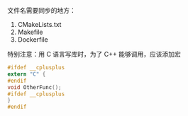 
文件名需要同步的地方：
1. CMakeLists.txt
2. Makefile
3. Dockerfile




特别注意：用 C 语言写库时，为了 C++ 能够调用，应该添加宏

```c
#ifdef __cplusplus
extern "C" {
#endif
void OtherFunc();
#ifdef __cplusplus
}
#endif
```
